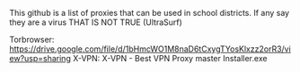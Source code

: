 This github is a list of proxies that can be used in school districts. If any say they are a virus THAT IS NOT TRUE (UltraSurf)

Torbrowser: https://drive.google.com/file/d/1bHmcWO1M8naD6tCxygTYosKlxzz2orR3/view?usp=sharing
X-VPN: X-VPN - Best VPN Proxy master Installer.exe
